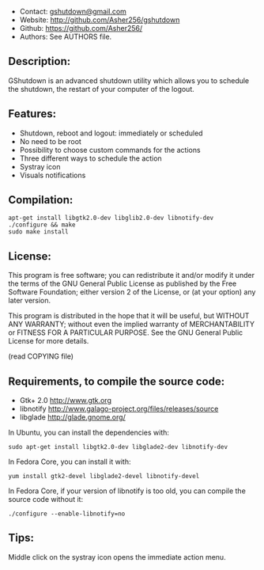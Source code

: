 
* Contact: gshutdown@gmail.com
* Website: http://github.com/Asher256/gshutdown
* Github:  https://github.com/Asher256/
* Authors: See AUTHORS file.

## Description:

GShutdown is an advanced shutdown utility which allows you to schedule 
the shutdown, the restart of your computer of the logout.

## Features:

* Shutdown, reboot and logout: immediately or scheduled
* No need to be root
* Possibility to choose custom commands for the actions
* Three different ways to schedule the action
* Systray icon
* Visuals notifications

## Compilation:
```
apt-get install libgtk2.0-dev libglib2.0-dev libnotify-dev	
./configure && make
sudo make install
```

## License:

This program is free software; you can redistribute it and/or modify
it under the terms of the GNU General Public License as published by
the Free Software Foundation; either version 2 of the License, or
(at your option) any later version.

This program is distributed in the hope that it will be useful,
but WITHOUT ANY WARRANTY; without even the implied warranty of
MERCHANTABILITY or FITNESS FOR A PARTICULAR PURPOSE.  See the
GNU General Public License for more details.

(read COPYING file)

## Requirements, to compile the source code:

* Gtk+ 2.0   http://www.gtk.org
* libnotify  http://www.galago-project.org/files/releases/source
* libglade   http://glade.gnome.org/

In Ubuntu, you can install the dependencies with:
```
sudo apt-get install libgtk2.0-dev libglade2-dev libnotify-dev
```

In Fedora Core, you can install it with:
```
yum install gtk2-devel libglade2-devel libnotify-devel
```

In Fedora Core, if your version of libnotify is too old, you
can compile the source code without it:
```
./configure --enable-libnotify=no
```

## Tips:

Middle click on the systray icon opens the immediate action menu.

